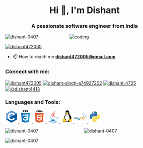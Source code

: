 <h1 align="center">Hi 👋, I'm Dishant</h1>
<h3 align="center">A passionate software engineer from India</h3>
<img align="right"alt="coding"width="300"src="https://media2.giphy.com/media/v1.Y2lkPTc5MGI3NjExYWVpYnRoYmk0bTJhM2JlejVraW9jOTBmZzJjem8yb3E2eDg0dDMxdSZlcD12MV9pbnRlcm5hbF9naWZfYnlfaWQmY3Q9Zw/du3J3cXyzhj75IOgvA/giphy.webp">

<p align="left"> <img src="https://komarev.com/ghpvc/?username=dishant-0407&label=Profile%20views&color=0e75b6&style=flat" alt="dishant-0407" /> </p>

<p align="left"> <a href="https://twitter.com/dishant472005" target="blank"><img src="https://img.shields.io/twitter/follow/dishant472005?logo=twitter&style=for-the-badge" alt="dishant472005" /></a> </p>

- 📫 How to reach me **dishant472005@gmail.com**

<h3 align="left">Connect with me:</h3>
<p align="left">
<a href="https://twitter.com/dishant472005" target="blank"><img align="center" src="https://raw.githubusercontent.com/rahuldkjain/github-profile-readme-generator/master/src/images/icons/Social/twitter.svg" alt="dishant472005" height="30" width="40" /></a>
<a href="https://linkedin.com/in/dishant-singh-a74927202" target="blank"><img align="center" src="https://raw.githubusercontent.com/rahuldkjain/github-profile-readme-generator/master/src/images/icons/Social/linked-in-alt.svg" alt="dishant-singh-a74927202" height="30" width="40" /></a>
<a href="https://instagram.com/dishant_4725" target="blank"><img align="center" src="https://raw.githubusercontent.com/rahuldkjain/github-profile-readme-generator/master/src/images/icons/Social/instagram.svg" alt="dishant_4725" height="30" width="40" /></a>
<a href="https://www.youtube.com/c/dishant4413" target="blank"><img align="center" src="https://raw.githubusercontent.com/rahuldkjain/github-profile-readme-generator/master/src/images/icons/Social/youtube.svg" alt="@dishant4413" height="30" width="40" /></a>
</p>

<h3 align="left">Languages and Tools:</h3>
<p align="left"> <a href="https://www.cprogramming.com/" target="_blank" rel="noreferrer"> <img src="https://raw.githubusercontent.com/devicons/devicon/master/icons/c/c-original.svg" alt="c" width="40" height="40"/> </a> <a href="https://www.w3schools.com/css/" target="_blank" rel="noreferrer"> <img src="https://raw.githubusercontent.com/devicons/devicon/master/icons/css3/css3-original-wordmark.svg" alt="css3" width="40" height="40"/> </a> <a href="https://www.w3.org/html/" target="_blank" rel="noreferrer"> <img src="https://raw.githubusercontent.com/devicons/devicon/master/icons/html5/html5-original-wordmark.svg" alt="html5" width="40" height="40"/> </a> <a href="https://www.java.com" target="_blank" rel="noreferrer"> <img src="https://raw.githubusercontent.com/devicons/devicon/master/icons/java/java-original.svg" alt="java" width="40" height="40"/> </a> <a href="https://www.linux.org/" target="_blank" rel="noreferrer"> <img src="https://raw.githubusercontent.com/devicons/devicon/master/icons/linux/linux-original.svg" alt="linux" width="40" height="40"/> </a> <a href="https://www.mysql.com/" target="_blank" rel="noreferrer"> <img src="https://raw.githubusercontent.com/devicons/devicon/master/icons/mysql/mysql-original-wordmark.svg" alt="mysql" width="40" height="40"/> </a> <a href="https://www.python.org" target="_blank" rel="noreferrer"> <img src="https://raw.githubusercontent.com/devicons/devicon/master/icons/python/python-original.svg" alt="python" width="40" height="40"/> </a> </p>

<p><img align="left" width="250" src="https://github-readme-stats.vercel.app/api/top-langs?username=dishant-0407&show_icons=true&locale=en&layout=compact" alt="dishant-0407" /></p>

<p>&nbsp;<img align="left" src="https://github-readme-stats.vercel.app/api?username=dishant-0407&show_icons=true&locale=en" alt="dishant-0407" /></p>

<p><img align="left" src="https://github-readme-streak-stats.herokuapp.com/?user=dishant-0407&" alt="dishant-0407" /></p>

